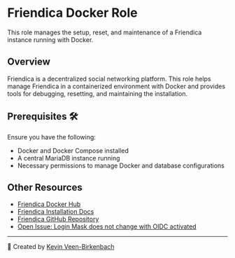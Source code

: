 # Friendica Docker Role

This role manages the setup, reset, and maintenance of a Friendica instance running with Docker.

## Overview

Friendica is a decentralized social networking platform. This role helps manage Friendica in a containerized environment with Docker and provides tools for debugging, resetting, and maintaining the installation.

## Prerequisites 🛠️

Ensure you have the following:
- Docker and Docker Compose installed
- A central MariaDB instance running
- Necessary permissions to manage Docker and database configurations

## Other Resources

- [Friendica Docker Hub](https://hub.docker.com/_/friendica)
- [Friendica Installation Docs](https://wiki.friendi.ca/docs/install)
- [Friendica GitHub Repository](https://github.com/friendica/docker)
- [Open Issue: Login Mask does not change with OIDC activated](https://github.com/friendica/friendica/issues/14743)

---

📜 Created by [Kevin Veen-Birkenbach](https://www.veen.world/)

